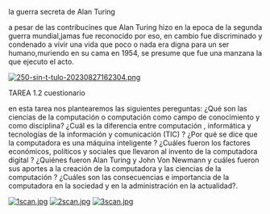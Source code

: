 la guerra secreta de Alan Turing


a pesar de las contribucines que Alan Turing hizo en la epoca de la segunda guerra mundial,jamas fue reconocido por eso,
en cambio fue discriminado y condenado a vivir una vida que poco o nada era digna para un ser humano,muriendo en su cama en 1954, 
se presume que fue una manzana la que ejecuto el acto.


[![250-sin-t-tulo-20230827162304.png](https://i.postimg.cc/tChpF8tQ/250-sin-t-tulo-20230827162304.png)](https://postimg.cc/PPrgj3R2)





TAREA 1.2
cuestionario

en esta tarea nos plantearemos las siguientes pereguntas:
¿Qué son las ciencias de la computación o computación como campo de conocimiento y como disciplina?
¿Cuál es la diferencia entre computación , informática y tecnologías de la información y comunicación (TIC) ?
¿Por qué se dice que la computadora es una máquina inteligente ?
¿Cuáles fueron los factores económicos, políticos y sociales que llevaron al invento de la computadora digital ?
¿Quiénes fueron Alan Turing y John Von Newmann y cuáles fueron sus aportes a la creación de la computadora y las ciencias de la computación ?
¿Cuáles son las consecuencias e importancia de la computadora en la sociedad y en la administración en la actualidad?.




[![1scan.jpg](https://i.postimg.cc/8Cdkdc8S/1scan.jpg)](https://postimg.cc/f3LhDwT2)
[![2scan.jpg](https://i.postimg.cc/tTSjDV2L/2scan.jpg)](https://postimg.cc/0MwFyrgf)
[![3scan.jpg](https://i.postimg.cc/bN2hHrbB/3scan.jpg)](https://postimg.cc/JGmvR1pN)
